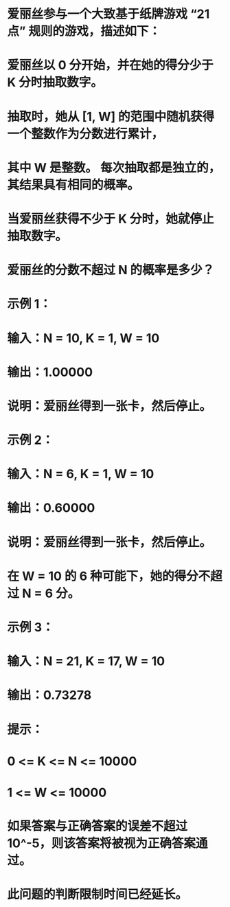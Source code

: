 # 爱丽丝参与一个大致基于纸牌游戏 “21点” 规则的游戏，描述如下：
# 爱丽丝以 0 分开始，并在她的得分少于 K 分时抽取数字。 
# 抽取时，她从 [1, W] 的范围中随机获得一个整数作为分数进行累计，
# 其中 W 是整数。 每次抽取都是独立的，其结果具有相同的概率。
# 当爱丽丝获得不少于 K 分时，她就停止抽取数字。 
# 爱丽丝的分数不超过 N 的概率是多少？
# 示例 1：
# 输入：N = 10, K = 1, W = 10
# 输出：1.00000
# 说明：爱丽丝得到一张卡，然后停止。
# 示例 2：
# 输入：N = 6, K = 1, W = 10
# 输出：0.60000
# 说明：爱丽丝得到一张卡，然后停止。
# 在 W = 10 的 6 种可能下，她的得分不超过 N = 6 分。
# 示例 3：
# 输入：N = 21, K = 17, W = 10
# 输出：0.73278
# 提示：
# 0 <= K <= N <= 10000
# 1 <= W <= 10000
# 如果答案与正确答案的误差不超过 10^-5，则该答案将被视为正确答案通过。
# 此问题的判断限制时间已经延长。